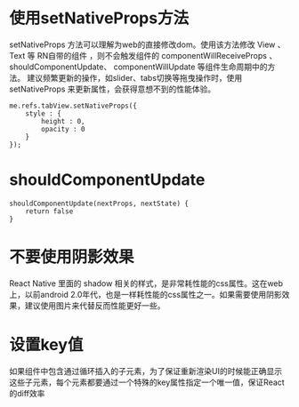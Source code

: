 # 使用setNativeProps方法
setNativeProps 方法可以理解为web的直接修改dom。使用该方法修改 View 、 Text 等 RN自带的组件 ，则不会触发组件的 componentWillReceiveProps 、 shouldComponentUpdate、 componentWillUpdate 等组件生命周期中的方法。
建议频繁更新的操作，如slider、tabs切换等拖曳操作时，使用 setNativeProps 来更新属性，会获得意想不到的性能体验。

```
me.refs.tabView.setNativeProps({
	style : {
		height : 0,
		opacity : 0
	}
});

```

# shouldComponentUpdate

```
shouldComponentUpdate(nextProps, nextState) {
	return false
}
```

# 不要使用阴影效果
React Native 里面的 shadow 相关的样式，是非常耗性能的css属性。这在web上，以前android 2.0年代，也是一样耗性能的css属性之一。如果需要使用阴影效果，建议使用图片来代替反而性能更好一些。

# 设置key值
如果组件中包含通过循环插入的子元素，为了保证重新渲染UI的时候能正确显示这些子元素，每个元素都要通过一个特殊的key属性指定一个唯一值，保证React的diff效率




                      